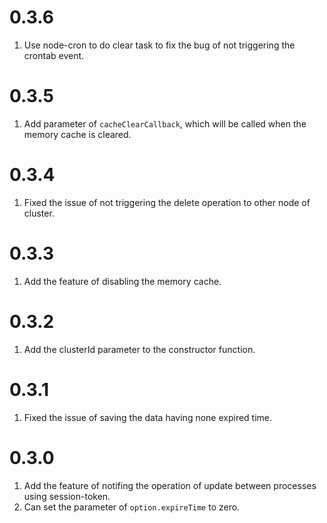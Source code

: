 # 0.3.6

1. Use node-cron to do clear task to fix the bug of not triggering the crontab event.

# 0.3.5

1. Add parameter of `cacheClearCallback`, which will be called when the memory cache is cleared.

# 0.3.4

1. Fixed the issue of not triggering the delete operation to other node of cluster.

# 0.3.3 

1. Add the feature of disabling the memory cache.

# 0.3.2

1. Add the clusterId parameter to the constructor function.

# 0.3.1
1. Fixed the issue of saving the data having none expired time.

# 0.3.0
1. Add the feature of notifing the operation of update between processes using session-token.
2. Can set the parameter of `option.expireTime` to zero.
